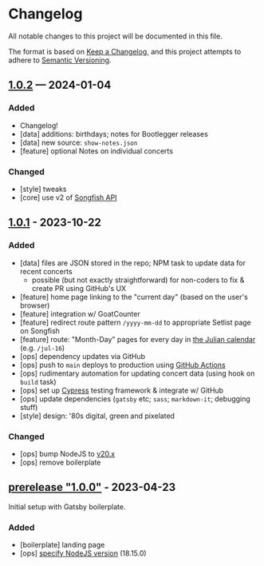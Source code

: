 # Changelog

All notable changes to this project will be documented in this file.

The format is based on [Keep a Changelog](https://keepachangelog.com/en/1.1.0/),
and this project attempts to adhere to [Semantic Versioning](https://semver.org/spec/v2.0.0.html).


## [1.0.2] — 2024-01-04

### Added
* Changelog!
* [data] additions: birthdays; notes for Bootlegger releases
* [data] new source: `show-notes.json`
* [feature] optional Notes on individual concerts
### Changed
* [style] tweaks
* [core] use v2 of [Songfish API](https://kglw.net/api/docs.php)
<!-- ### Removed -->


## [1.0.1] - 2023-10-22

### Added
* [data] files are JSON stored in the repo; NPM task to update data for recent concerts
  * possible (but not exactly straightforward) for non-coders to fix & create PR using GitHub's UX
* [feature] home page linking to the "current day" (based on the user's browser)
* [feature] integration w/ GoatCounter
* [feature] redirect route pattern `/yyyy-mm-dd` to appropriate Setlist page on Songfish
* [feature] route: "Month-Day" pages for every day in [the Julian calendar](https://en.wikipedia.org/wiki/Julian_calendar) (e.g. `/jul-16`)
* [ops] dependency updates via GitHub
* [ops] push to `main` deploys to production using [GitHub Actions](https://github.com/kglw-dot-net/kglw-today/actions)
* [ops] rudimentary automation for updating concert data (using hook on `build` task)
* [ops] set up [Cypress](https://cypress.io) testing framework & integrate w/ GitHub
* [ops] update dependencies (`gatsby` etc; `sass`; `markdown-it`; debugging stuff)
* [style] design: '80s digital, green and pixelated
### Changed
* [ops] bump NodeJS to [v20.x](https://github.com/kglw-dot-net/kglw-today/commit/7fff025b8a15b79eb)
* [ops] remove boilerplate
<!-- ### Removed -->


## [prerelease "1.0.0"] - 2023-04-23

Initial setup with Gatsby boilerplate.

### Added
* [boilerplate] landing page
* [ops] [specify NodeJS version](https://github.com/kglw-dot-net/kglw-today/commit/e04c6cf4392) (18.15.0)
<!-- ### Changed -->
<!-- ### Removed -->



[beta]: https://github.com/kglw-dot-net/kglw-today/compare/v1.0.2...HEAD
[1.0.2]: https://github.com/olivierlacan/keep-a-changelog/compare/d4cfcb8...v1.0.2
[1.0.1]: https://github.com/kglw-dot-net/kglw-today/compare/e66ea851d1b0a2...d4cfcb8
[prerelease "1.0.0"]: https://github.com/kglw-dot-net/kglw-today/commit/e66ea851d1b0a2a5378f33d243dc3a27aab0d5d0
